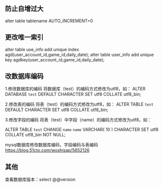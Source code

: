 ## 防止自增过大

alter table tablename AUTO_INCREMENT=0

## 更改唯一索引

alter table use_info add unique index agd(user_account_id,game_id,daily_date);
alter table user_info add unique key agdkey(user_account_id,game_id,daily_date);


## 改数据库编码

1.修改数据库的编码
  将数据库（test）的编码方式修改为utf8，如：
  ALTER DATABASE `test` DEFAULT CHARACTER SET utf8 COLLATE utf8_bin;

2.修改表的编码
  将表（test）的编码方式修改为utf8，如：
  ALTER TABLE `test` DEFAULT CHARACTER SET utf8 COLLATE utf8_bin;

3.修改字段的编码
  将表（test）中字段（name）的编码方式修改为utf8，如：

ALTER TABLE `test` CHANGE `name` `name` VARCHAR( 10 ) CHARACTER SET utf8 COLLATE  utf8_bin NOT NULL;

mysql数据库修改数据库编码，字段编码与表编码
https://blog.51cto.com/woshisap/5652126


## 其他
查看数据库版本：select @@version